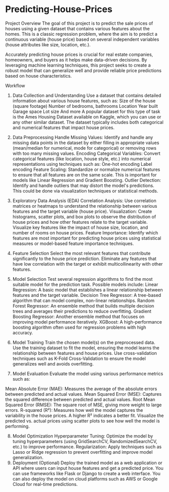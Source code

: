 # Predicting-House-Prices
Project Overview
The goal of this project is to predict the sale prices of houses using a given dataset that contains various features about the homes. This is a classic regression problem, where the aim is to predict a continuous variable (house price) based on several independent variables (house attributes like size, location, etc.).

Accurately predicting house prices is crucial for real estate companies, homeowners, and buyers as it helps make data-driven decisions. By leveraging machine learning techniques, this project seeks to create a robust model that can generalize well and provide reliable price predictions based on house characteristics.

Workflow
1. Data Collection and Understanding
Use a dataset that contains detailed information about various house features, such as:
Size of the house (square footage)
Number of bedrooms, bathrooms
Location
Year built
Garage space
Lot size
And more
A popular dataset for this type of task is the Ames Housing Dataset available on Kaggle, which you can use or any other similar dataset. The dataset typically includes both categorical and numerical features that impact house prices.

2. Data Preprocessing
Handle Missing Values: Identify and handle any missing data points in the dataset by either filling in appropriate values (mean/median for numerical, mode for categorical) or removing rows with too many missing values.
Encoding Categorical Variables: Convert categorical features (like location, house style, etc.) into numerical representations using techniques such as:
One-hot encoding
Label encoding
Feature Scaling: Standardize or normalize numerical features to ensure that all features are on the same scale. This is important for models like Linear Regression and Gradient Boosting.
Outlier Detection: Identify and handle outliers that may distort the model's predictions. This could be done via visualization techniques or statistical methods.
3. Exploratory Data Analysis (EDA)
Correlation Analysis: Use correlation matrices or heatmaps to understand the relationship between various features and the target variable (house price).
Visualization: Create histograms, scatter plots, and box plots to observe the distribution of house prices and how other features relate to the target variable. Visualize key features like the impact of house size, location, and number of rooms on house prices.
Feature Importance: Identify which features are most important for predicting house prices using statistical measures or model-based feature importance techniques.
4. Feature Selection
Select the most relevant features that contribute significantly to the house price prediction. Eliminate any features that have low correlation with the target or exhibit multicollinearity with other features.
5. Model Selection
Test several regression algorithms to find the most suitable model for the prediction task. Possible models include:
Linear Regression: A basic model that establishes a linear relationship between features and the target variable.
Decision Tree Regressor: A tree-based algorithm that can model complex, non-linear relationships.
Random Forest Regressor: An ensemble method that builds multiple decision trees and averages their predictions to reduce overfitting.
Gradient Boosting Regressor: Another ensemble method that focuses on improving model performance iteratively.
XGBoost: A high-performance boosting algorithm often used for regression problems with high accuracy.
6. Model Training
Train the chosen model(s) on the preprocessed data. Use the training dataset to fit the model, ensuring the model learns the relationship between features and house prices.
Use cross-validation techniques such as K-Fold Cross-Validation to ensure the model generalizes well and avoids overfitting.
7. Model Evaluation
Evaluate the model using various performance metrics such as:

Mean Absolute Error (MAE): Measures the average of the absolute errors between predicted and actual values.
Mean Squared Error (MSE): Captures the squared difference between predicted and actual values.
Root Mean Squared Error (RMSE): The square root of MSE, giving more weight to large errors.
R-squared (R²): Measures how well the model captures the variability in the house prices. A higher R² indicates a better fit.
Visualize the predicted vs. actual prices using scatter plots to see how well the model is performing.

8. Model Optimization
Hyperparameter Tuning: Optimize the model by tuning hyperparameters (using GridSearchCV, RandomizedSearchCV, etc.) to improve performance.
Regularization: Apply techniques such as Lasso or Ridge regression to prevent overfitting and improve model generalization.
9. Deployment (Optional)
Deploy the trained model as a web application or API where users can input house features and get a predicted price. You can use frameworks like Flask or Django to create a web interface.
You can also deploy the model on cloud platforms such as AWS or Google Cloud for real-time predictions.
